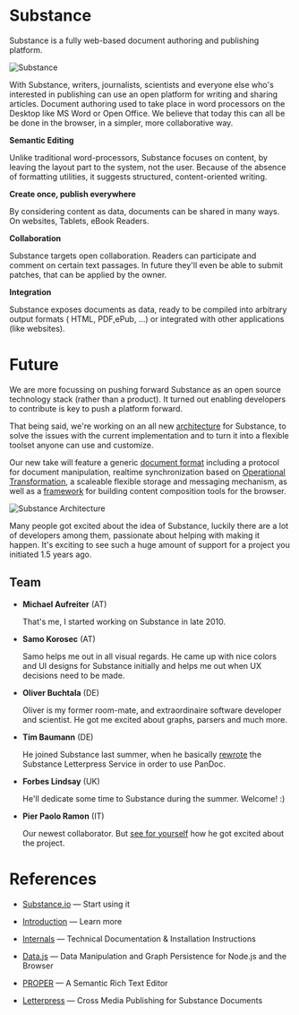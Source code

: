 Substance
================================================================================

Substance is a fully web-based document authoring and publishing platform.

![Substance](http://f.cl.ly/items/3y2t2I3f0E2U1Y3e0S0n/Screen%20Shot%202012-06-05%20at%208.28.08%20AM.png)

With Substance, writers, journalists, scientists and everyone else who's interested in publishing can use an open platform for writing and sharing articles. Document authoring used to take place in word processors on the Desktop like MS Word or Open Office. We believe that today this can all be be done in the browser, in a simpler, more collaborative way.

**Semantic Editing**

Unlike traditional word-processors, Substance focuses on content, by leaving the layout part to the system, not the user. Because of the absence of formatting utilities, it suggests structured, content-oriented writing.

**Create once, publish everywhere**

By considering content as data, documents can be shared in many ways. On websites, Tablets, eBook Readers.

**Collaboration**

Substance targets open collaboration. Readers can participate and comment on certain text passages. In future they'll even be able to submit patches, that can be applied by the owner.

**Integration**

Substance exposes documents as data, ready to be compiled into arbitrary output formats ( HTML, PDF,ePub, ...) or integrated with other applications (like websites).



Future
================================================================================

We are more focussing on pushing forward Substance as an open source technology stack (rather than a product). It turned out enabling developers to contribute is key to push a platform forward.

That being said, we're working on an all new [architecture](http://github.com/substance/architecture) for Substance, to solve the issues with the current implementation and to turn it into a flexible toolset anyone can use and customize.

Our new take will feature a generic [document format](http://github.com/substance/document) including a protocol for document manipulation, realtime synchronization based on [Operational Transformation](http://ot.substance.io), a scaleable flexible storage and messaging mechanism, as well as a [framework](http://github.com/substance/composer) for building content composition tools for the browser.

![Substance Architecture](http://f.cl.ly/items/1U1R140i1s0j011d131V/substance-architecture.png)

Many people got excited about the idea of Substance, luckily there are a lot of developers among them, passionate about helping with making it happen. It's exciting to see such a huge amount of support for a project you initiated 1.5 years ago.


Team
------------------------

- **Michael Aufreiter** (AT)

  That's me, I started working on Substance in late 2010.

- **Samo Korosec** (AT)

  Samo helps me out in all visual regards. He came up with nice colors and UI designs for Substance initially and helps me out when UX decisions need to be made.

- **Oliver Buchtala** (DE)

  Oliver is my former room-mate, and extraordinaire software developer and scientist. He got me excited about graphs, parsers and much more. 

- **Tim Baumann** (DE)

  He joined Substance last summer, when he basically [rewrote](https://github.com/substance/letterpress/pull/1) the Substance Letterpress Service in order to use PanDoc. 

- **Forbes Lindsay** (UK)

  He'll dedicate some time to Substance during the summer. Welcome! :)

- **Pier Paolo Ramon** (IT)

  Our newest collaborator. But [see for yourself](http://yuchi.herokuapp.com/developing-svbstantia) how he got excited about the project.



References
================================================================================

* [Substance.io](http://substance.io) — Start using it

* [Introduction](http://substance.io/substance/getting-started) — Learn more

* [Internals](http://substance.io/substance/substance-internals) — Technical Documentation & Installation Instructions

* [Data.js](http://github.com/michael/data) — Data Manipulation and Graph Persistence for Node.js and the Browser

* [PROPER](http://github.com/michael/proper) — A Semantic Rich Text Editor

* [Letterpress](http://github.com/michael/letterpress) — Cross Media Publishing for Substance Documents
